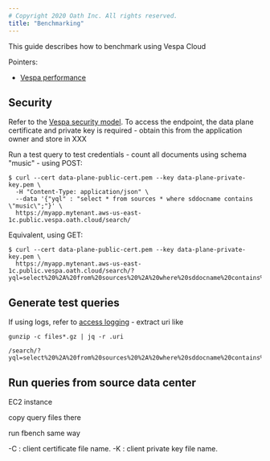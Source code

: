 ```yaml
---
# Copyright 2020 Oath Inc. All rights reserved.
title: "Benchmarking"
---
```


This guide describes how to benchmark using Vespa Cloud

Pointers:
* [Vespa performance](https://docs.vespa.ai/documentation/performance/)


## Security
Refer to the [Vespa security model](/security-model#data-plane).
To access the endpoint, the data plane certificate and private key is required -
obtain this from the application owner and store in XXX

Run a test query to test credentials - count all documents using schema "music" - using POST:

    $ curl --cert data-plane-public-cert.pem --key data-plane-private-key.pem \
      -H "Content-Type: application/json" \
      --data '{"yql" : "select * from sources * where sddocname contains \"music\";"}' \
      https://myapp.mytenant.aws-us-east-1c.public.vespa.oath.cloud/search/

Equivalent, using GET:

    $ curl --cert data-plane-public-cert.pem --key data-plane-private-key.pem \
      https://myapp.mytenant.aws-us-east-1c.public.vespa.oath.cloud/search/?yql=select%20%2A%20from%20sources%20%2A%20where%20sddocname%20contains%20%22music%22%3B%0A


## Generate test queries
If using logs, refer to [access logging](https://docs.vespa.ai/documentation/access-logging.html) - extract uri like 

    gunzip -c files*.gz | jq -r .uri

    /search/?yql=select%20%2A%20from%20sources%20%2A%20where%20sddocname%20contains%20%22music%22%3B


## Run queries from source data center
EC2 instance

copy query files there

run fbench same way

-C <str> : client certificate file name.
-K <str> : client private key file name.
